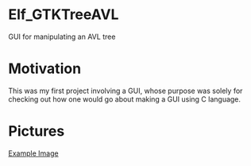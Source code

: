 # Elf_GTKTreeAVL
GUI for manipulating an AVL tree

# Motivation

This was my first project involving a GUI, whose purpose was solely for checking out how one would go about making a GUI using C language.

# Pictures
[Example Image](./example.png)

